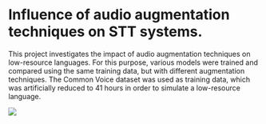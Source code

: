 # Influence of audio augmentation techniques on STT systems.
This project investigates the impact of audio augmentation techniques on low-resource languages. For this purpose, various models were trained and compared using the same training data, but with different augmentation techniques. The Common Voice dataset was used as training data, which was artificially reduced to 41 hours in order to simulate a low-resource language.

<img src="https://raw.githubusercontent.com/NiklasHoltmeyer/stt-audioengine/master/misc/comparison/svg/1_datasets.svg" style="background-color:white">
